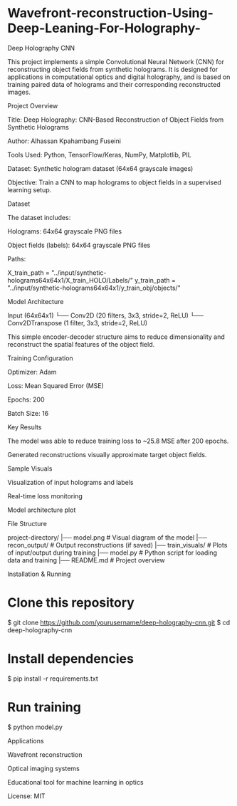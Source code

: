 # Wavefront-reconstruction-Using-Deep-Leaning-For-Holography-
Deep Holography CNN

This project implements a simple Convolutional Neural Network (CNN) for reconstructing object fields from synthetic holograms. It is designed for applications in computational optics and digital holography, and is based on training paired data of holograms and their corresponding reconstructed images.

Project Overview

Title: Deep Holography: CNN-Based Reconstruction of Object Fields from Synthetic Holograms

Author: Alhassan Kpahambang Fuseini

Tools Used: Python, TensorFlow/Keras, NumPy, Matplotlib, PIL

Dataset: Synthetic hologram dataset (64x64 grayscale images)

Objective: Train a CNN to map holograms to object fields in a supervised learning setup.


Dataset

The dataset includes:

Holograms: 64x64 grayscale PNG files

Object fields (labels): 64x64 grayscale PNG files


Paths:

X_train_path = "../input/synthetic-holograms64x64x1/X_train_HOLO/Labels/"
y_train_path = "../input/synthetic-holograms64x64x1/y_train_obj/objects/"

Model Architecture

Input (64x64x1)
 └── Conv2D (20 filters, 3x3, stride=2, ReLU)
     └── Conv2DTranspose (1 filter, 3x3, stride=2, ReLU)

This simple encoder-decoder structure aims to reduce dimensionality and reconstruct the spatial features of the object field.

Training Configuration

Optimizer: Adam

Loss: Mean Squared Error (MSE)

Epochs: 200

Batch Size: 16


Key Results

The model was able to reduce training loss to ~25.8 MSE after 200 epochs.

Generated reconstructions visually approximate target object fields.


Sample Visuals

Visualization of input holograms and labels

Real-time loss monitoring

Model architecture plot


File Structure

project-directory/
|── model.png         # Visual diagram of the model
|── recon_output/     # Output reconstructions (if saved)
|── train_visuals/   # Plots of input/output during training
|── model.py         # Python script for loading data and training
|── README.md        # Project overview

Installation & Running

# Clone this repository
$ git clone https://github.com/yourusername/deep-holography-cnn.git
$ cd deep-holography-cnn

# Install dependencies
$ pip install -r requirements.txt

# Run training
$ python model.py

Applications

Wavefront reconstruction

Optical imaging systems

Educational tool for machine learning in optics

License: MIT
